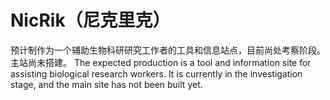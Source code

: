 # NicRik（尼克里克）
预计制作为一个辅助生物科研研究工作者的工具和信息站点，目前尚处考察阶段。主站尚未搭建。
The expected production is a tool and information site for assisting biological research workers. It is currently in the investigation stage, and the main site has not been built yet.
